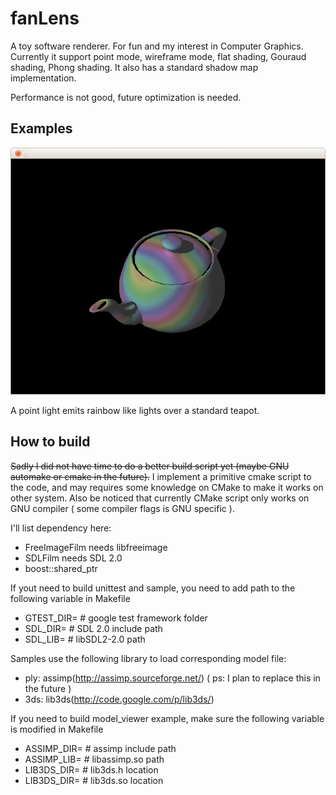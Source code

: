 fanLens
=======

A toy software renderer. For fun and my interest in Computer Graphics.
Currently it support point mode, wireframe mode, flat shading, Gouraud shading, Phong shading.
It also has a standard shadow map implementation.

Performance is not good, future optimization is needed.

Examples
------
![Light over the teapot](https://raw.githubusercontent.com/aurthconan/fanLens/master/test/gallery/rainbow_light_over_teapot.png)

A point light emits rainbow like lights over a standard teapot.

How to build
-------
~~Sadly I did not have time to do a better build script yet (maybe GNU automake or cmake in the future).~~
I implement a primitive cmake script to the code, and may requires some knowledge on CMake to make it works on other system. Also be noticed that currently CMake script only works on GNU compiler ( some compiler flags is GNU specific ).

I'll list dependency here:
 - FreeImageFilm needs libfreeimage
 - SDLFilm needs SDL 2.0
 - boost::shared_ptr

If yout need to build unittest and sample, you need to add path to the following variable in Makefile
 - GTEST_DIR= # google test framework folder
 - SDL_DIR= # SDL 2.0 include path
 - SDL_LIB= # libSDL2-2.0 path

Samples use the following library to load corresponding model file:
 - ply: assimp(http://assimp.sourceforge.net/) ( ps: I plan to replace this in the future )
 - 3ds: lib3ds(http://code.google.com/p/lib3ds/)

If you need to build model_viewer example, make sure the following variable is modified in Makefile
 - ASSIMP_DIR= # assimp include path
 - ASSIMP_LIB= # libassimp.so path
 - LIB3DS_DIR= # lib3ds.h location
 - LIB3DS_DIR= # lib3ds.so location
